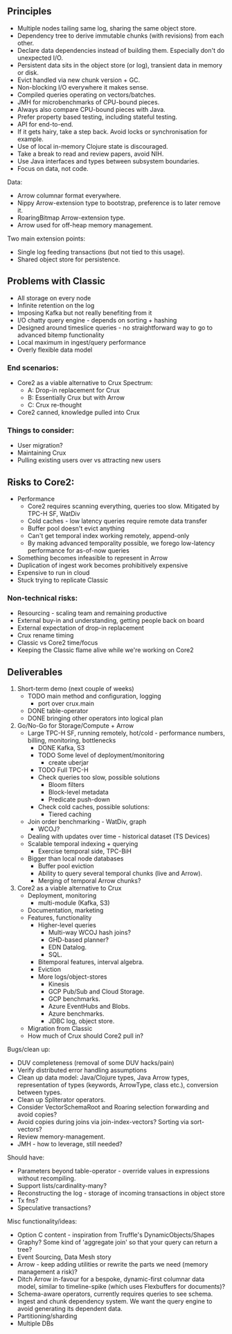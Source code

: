## Principles

- Multiple nodes tailing same log, sharing the same object store.
- Dependency tree to derive immutable chunks (with revisions) from each other.
- Declare data dependencies instead of building them. Especially don't do unexpected I/O.
- Persistent data sits in the object store (or log), transient data in memory or disk.
- Evict handled via new chunk version + GC.
- Non-blocking I/O everywhere it makes sense.
- Compiled queries operating on vectors/batches.
- JMH for microbenchmarks of CPU-bound pieces.
- Always also compare CPU-bound pieces with Java.
- Prefer property based testing, including stateful testing.
- API for end-to-end.
- If it gets hairy, take a step back. Avoid locks or synchronisation for example.
- Use of local in-memory Clojure state is discouraged.
- Take a break to read and review papers, avoid NIH.
- Use Java interfaces and types between subsystem boundaries.
- Focus on data, not code.

Data:
- Arrow columnar format everywhere.
- Nippy Arrow-extension type to bootstrap, preference is to later remove it.
- RoaringBitmap Arrow-extension type.
- Arrow used for off-heap memory management.

Two main extension points:
- Single log feeding transactions (but not tied to this usage).
- Shared object store for persistence.

## Problems with Classic

- All storage on every node
- Infinite retention on the log
- Imposing Kafka but not really benefiting from it
- I/O chatty query engine - depends on sorting + hashing
- Designed around timeslice queries - no straightforward way to go to advanced bitemp functionality
- Local maximum in ingest/query performance
- Overly flexible data model

### End scenarios:
- Core2 as a viable alternative to Crux
  Spectrum:
  - A: Drop-in replacement for Crux
  - B: Essentially Crux but with Arrow
  - C: Crux re-thought
- Core2 canned, knowledge pulled into Crux

### Things to consider:
- User migration?
- Maintaining Crux
- Pulling existing users over vs attracting new users

## Risks to Core2:
- Performance
  - Core2 requires scanning everything, queries too slow.
    Mitigated by TPC-H SF, WatDiv
  - Cold caches - low latency queries require remote data transfer
  - Buffer pool doesn't evict anything
  - Can't get temporal index working remotely, append-only
  - By making advanced temporality possible, we forego low-latency performance for as-of-now queries
- Something becomes infeasible to represent in Arrow
- Duplication of ingest work becomes prohibitively expensive
- Expensive to run in cloud
- Stuck trying to replicate Classic

### Non-technical risks:
- Resourcing - scaling team and remaining productive
- External buy-in and understanding, getting people back on board
- External expectation of drop-in replacement
- Crux rename timing
- Classic vs Core2 time/focus
- Keeping the Classic flame alive while we're working on Core2

## Deliverables

1. Short-term demo (next couple of weeks)
   - TODO main method and configuration, logging
     - port over crux.main
   - DONE table-operator
   - DONE bringing other operators into logical plan
2. Go/No-Go for Storage/Compute + Arrow
   - Large TPC-H SF, running remotely, hot/cold - performance numbers, billing, monitoring, bottlenecks
     - DONE Kafka, S3
     - TODO Some level of deployment/monitoring
       - create uberjar
     - TODO Full TPC-H
     - Check queries too slow, possible solutions
       - Bloom filters
       - Block-level metadata
       - Predicate push-down
     - Check cold caches, possible solutions:
       - Tiered caching
   - Join order benchmarking - WatDiv, graph
     - WCOJ?
   - Dealing with updates over time - historical dataset (TS Devices)
   - Scalable temporal indexing + querying
     - Exercise temporal side, TPC-BiH
   - Bigger than local node databases
     - Buffer pool eviction
     - Ability to query several temporal chunks (live and Arrow).
     - Merging of temporal Arrow chunks?
3. Core2 as a viable alternative to Crux
   - Deployment, monitoring
     - multi-module (Kafka, S3)
   - Documentation, marketing
   - Features, functionality
     - Higher-level queries
       - Multi-way WCOJ hash joins?
       - GHD-based planner?
       - EDN Datalog.
       - SQL.
     - Bitemporal features, interval algebra.
     - Eviction
     - More logs/object-stores
       - Kinesis
       - GCP Pub/Sub and Cloud Storage.
       - GCP benchmarks.
       - Azure EventHubs and Blobs.
       - Azure benchmarks.
       - JDBC log, object store.
   - Migration from Classic
   - How much of Crux should Core2 pull in?

Bugs/clean up:
- DUV completeness (removal of some DUV hacks/pain)
- Verify distributed error handling assumptions
- Clean up data model: Java/Clojure types, Java Arrow types, representation of types (keywords, ArrowType, class etc.), conversion between types.
- Clean up Spliterator operators.
- Consider VectorSchemaRoot and Roaring selection forwarding and avoid copies?
- Avoid copies during joins via join-index-vectors? Sorting via sort-vectors?
- Review memory-management.
- JMH - how to leverage, still needed?

Should have:
- Parameters beyond table-operator - override values in expressions without recompiling.
- Support lists/cardinality-many?
- Reconstructing the log - storage of incoming transactions in object store
- Tx fns?
- Speculative transactions?

Misc functionality/ideas:
- Option C content - inspiration from Truffle's DynamicObjects/Shapes
- Graphy? Some kind of 'aggregate join' so that your query can return a tree?
- Event Sourcing, Data Mesh story
- Arrow - keep adding utilities or rewrite the parts we need (memory management a risk)?
- Ditch Arrow in-favour for a bespoke, dynamic-first columnar data model, similar to timeline-spike (which uses Flexbuffers for documents)?
- Schema-aware operators, currently requires queries to see schema.
- Ingest and chunk dependency system. We want the query engine to avoid generating its dependent data.
- Partitioning/sharding
- Multiple DBs
